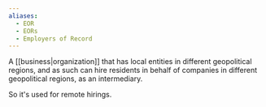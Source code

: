```yaml
---
aliases:
  - EOR
  - EORs
  - Employers of Record
---
```

A [[business|organization]] that has local entities in different geopolitical regions, and as such can hire residents in behalf of companies in different geopolitical regions, as an intermediary.

So it's used for remote hirings.